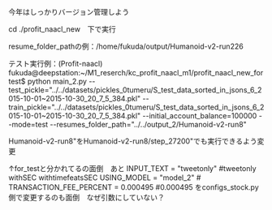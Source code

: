 今年はしっかりバージョン管理しよう

cd ./profit_naacl_new　下で実行

resume_folder_pathの例：/home/fukuda/output/Humanoid-v2-run226

テスト実行例：(Profit-naacl) fukuda@deepstation:~/M1_reserch/kc_profit_naacl_m1/profit_naacl_new_fortest$ python main_2.py --test_pickle="../../datasets/pickles_0tumeru/S_test_data_sorted_in_jsons_6_2015-10-01~2015-10-30_20_7_5_384.pkl" --train_pickle="../../datasets/pickles_0tumeru/S_test_data_sorted_in_jsons_6_2015-10-01~2015-10-30_20_7_5_384.pkl" --initial_account_balance=100000 --mode=test --resumes_folder_path="../../output_2/Humanoid-v2-run8"

Humanoid-v2-run8"をHumanoid-v2-run8/step_27200"でも実行できるよう変更

↑for_testと分かれてるの面倒　あと
INPUT_TEXT = "tweetonly" #tweetonly withSEC withtimefeatsSEC
USING_MODEL = "model_2" #
TRANSACTION_FEE_PERCENT = 0.000495 #0.000495
をconfigs_stock.py側で変更するのも面倒　なぜ引数にしていない？